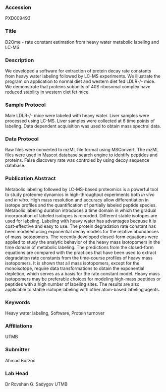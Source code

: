 ### Accession
PXD009493

### Title
D2Ome - rate constant estimation from heavy water metabolic labeling and LC-MS

### Description
We developed a software for extraction of protein decay rate constants from heavy water labeling followed by LC-MS experiments. We illustrate the program on application to normal diet and western diet fed LDLR-/- mice. We demonstrate that proteins subunits of 40S ribosomal complex have reduced stability in western diet fet mice.

### Sample Protocol
Male LDLR-/- mice were labeled with heavy water. Liver samples were processed using LC-MS. Liver samples were collected at 6 time points of labeling. Data dependent acquisition was used to obtain mass spectral data.

### Data Protocol
Raw files were converted to mzML file format using MSConvert. The mzML files were used in Mascot database search engine to identify peptides and proteins. False discovery rate was controled by using decoy sequence database.

### Publication Abstract
Metabolic labeling followed by LC-MS-based proteomics is a powerful tool to study proteome dynamics in high-throughput experiments both <i>in vivo</i> and <i>in vitro.</i> High mass resolution and accuracy allow differentiation in isotope profiles and the quantification of partially labeled peptide species. Metabolic labeling duration introduces a time domain in which the gradual incorporation of labeled isotopes is recorded. Different stable isotopes are used for labeling. Labeling with heavy water has advantages because it is cost-effective and easy to use. The protein degradation rate constant has been modeled using exponential decay models for the relative abundances of mass isotopomers. The recently developed closed-form equations were applied to study the analytic behavior of the heavy mass isotopomers in the time domain of metabolic labeling. The predictions from the closed-form equations are compared with the practices that have been used to extract degradation rate constants from the time-course profiles of heavy mass isotopomers. It is shown that all mass isotopomers, except for the monoisotope, require data transformations to obtain the exponential depletion, which serves as a basis for the rate constant model. Heavy mass isotopomers may be preferable choices for modeling high-mass peptides or peptides with a high number of labeling sites. The results are also applicable to stable isotope labeling with other atom-based labeling agents.

### Keywords
Heavy water labeling, Software, Protein turnover

### Affiliations
UTMB

### Submitter
Ahmad Borzoo

### Lab Head
Dr Rovshan G. Sadygov
UTMB


